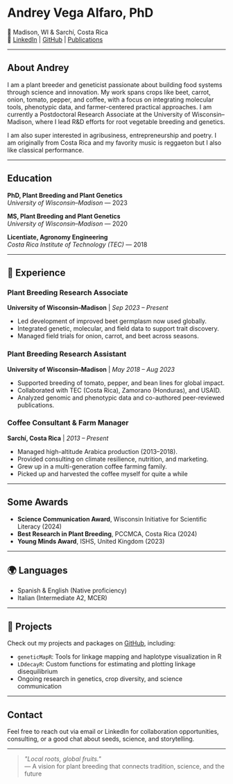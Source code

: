 # Andrey Vega Alfaro, PhD

📍 Madison, WI & Sarchí, Costa Rica  
🔗 [LinkedIn](https://www.linkedin.com/in/yourusername) | [GitHub](https://github.com/vega-alfaro) | [Publications](https://orcid.org/0000-0002-3293-9456)  


---

## About Andrey

I am a plant breeder and geneticist passionate about building food systems through science and innovation. My work spans crops like beet, carrot, onion, tomato, pepper, and coffee, with a focus on integrating molecular tools, phenotypic data, and farmer-centered practical approaches. I am currently a Postdoctoral Research Associate at the University of Wisconsin–Madison, where I lead R&D efforts for root vegetable breeding and genetics.

I am also super interested in agribusiness, entrepreneurship and poetry. I am originally from Costa Rica and my favority music is reggaeton but I also like classical performance.

---

## Education

**PhD, Plant Breeding and Plant Genetics**  
*University of Wisconsin–Madison* — 2023

**MS, Plant Breeding and Plant Genetics**  
*University of Wisconsin–Madison* — 2020

**Licentiate, Agronomy Engineering**  
*Costa Rica Institute of Technology (TEC)* — 2018

---

## 🧪 Experience

### Plant Breeding Research Associate  
**University of Wisconsin–Madison** | *Sep 2023 – Present*  
- Led development of improved beet germplasm now used globally.  
- Integrated genetic, molecular, and field data to support trait discovery.  
- Managed field trials for onion, carrot, and beet across seasons.

### Plant Breeding Research Assistant  
**University of Wisconsin–Madison** | *May 2018 – Aug 2023*  
- Supported breeding of tomato, pepper, and bean lines for global impact.  
- Collaborated with TEC (Costa Rica), Zamorano (Honduras), and USAID.  
- Analyzed genomic and phenotypic data and co-authored peer-reviewed publications.

### Coffee Consultant & Farm Manager  
**Sarchí, Costa Rica** | *2013 – Present*  
- Managed high-altitude Arabica production (2013–2018).  
- Provided consulting on climate resilience, nutrition, and marketing.  
- Grew up in a multi-generation coffee farming family.
- Picked up and harvested the coffee myself for quite a while

---

## Some Awards

- **Science Communication Award**, Wisconsin Initiative for Scientific Literacy (2024)  
- **Best Research in Plant Breeding**, PCCMCA, Costa Rica (2024)  
- **Young Minds Award**, ISHS, United Kingdom (2023)  

---

## 🌍 Languages

- Spanish & English (Native proficiency)  
- Italian (Intermediate A2, MCER)  

---

## 📂 Projects

Check out my projects and packages on [GitHub](https://github.com/vega-alfaro), including:
- `geneticMapR`: Tools for linkage mapping and haplotype visualization in R  
- `LDdecayR`: Custom functions for estimating and plotting linkage disequilibrium  
- Ongoing research in genetics, crop diversity, and science communication  

---

## Contact

Feel free to reach out via email or LinkedIn for collaboration opportunities, consulting, or a good chat about seeds, science, and storytelling.

---

> *"Local roots, global fruits."*  
> — A vision for plant breeding that connects tradition, science, and the future
